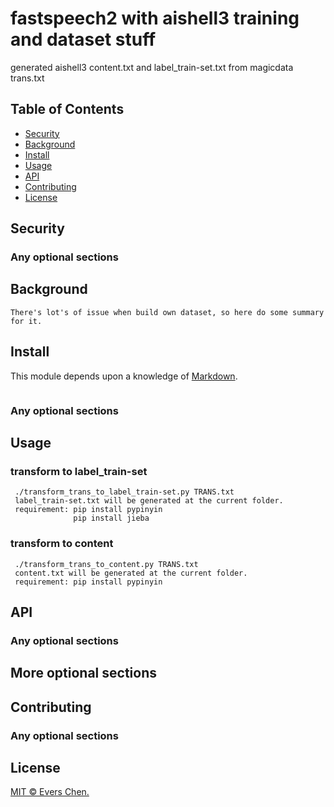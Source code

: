 # fastspeech2 with aishell3 training and dataset stuff

generated aishell3 content.txt and label_train-set.txt from magicdata trans.txt

## Table of Contents

- [Security](#security)
- [Background](#background)
- [Install](#install)
- [Usage](#usage)
- [API](#api)
- [Contributing](#contributing)
- [License](#license)

## Security

### Any optional sections

## Background
```
There's lot's of issue when build own dataset, so here do some summary for it.
```

## Install

This module depends upon a knowledge of [Markdown]().

```
```

### Any optional sections

## Usage

### transform to label_train-set
```
 ./transform_trans_to_label_train-set.py TRANS.txt  
 label_train-set.txt will be generated at the current folder.  
 requirement: pip install pypinyin
              pip install jieba
```			  
### transform to content
```
 ./transform_trans_to_content.py TRANS.txt  
 content.txt will be generated at the current folder.  
 requirement: pip install pypinyin
```


## API

### Any optional sections

## More optional sections

## Contributing



### Any optional sections

## License

[MIT © Evers Chen.](../LICENSE)
